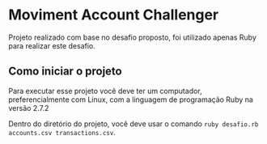 # Moviment Account Challenger
Projeto realizado com base no desafio proposto, foi utilizado apenas Ruby para realizar este desafio.

## Como iniciar o projeto

Para executar esse projeto você deve ter um computador, preferencialmente com
Linux, com a linguagem de programação Ruby na versão 2.7.2

Dentro do diretório do projeto, você deve usar o comando `ruby desafio.rb accounts.csv transactions.csv`.